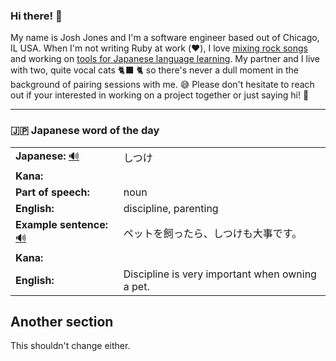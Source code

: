 ### Hi there! 👋

My name is Josh Jones and I'm a software engineer based out of Chicago, IL USA. When I'm not writing Ruby at work (❤️), I love [mixing rock songs](https://www.musiclikeyoumeanit.com/) and working on [tools for Japanese language learning](https://github.com/stars/jhunschejones/lists/japanese-language-learning). My partner and I live with two, quite vocal cats 🐈‍⬛ 🐈  so there's never a dull moment in the background of pairing sessions with me. 😅 Please don't hesitate to reach out if your interested in working on a project together or just saying hi! 👋

---

### 🇯🇵 Japanese word of the day

<!-- START WORD OF THE DAY -->
<table>
  <tr><td><strong>Japanese:</strong> <a href="https://wotd.transparent.com/japanese/2021/words/JPNjp_00074.mp3">🔊</a></td><td>しつけ</td></tr>
  <tr><td><strong>Kana:</strong></td><td></td></tr>
  <tr><td><strong>Part of speech:</strong></td><td>noun</td></tr>
  <tr><td><strong>English:</strong></td><td>discipline, parenting</td></tr>
  <tr><td><strong>Example sentence:</strong> <a href="https://wotd.transparent.com/japanese/2021/sentences/JPNjp_00440.mp3">🔊</a></td><td>ペットを飼ったら、しつけも大事です。</td></tr>
  <tr><td><strong>Kana:</strong></td><td></td></tr>
  <tr><td><strong>English:</strong></td><td>Discipline is very important when owning a pet.</td></tr>
</table>
<!-- END WORD OF THE DAY -->

## Another section
This shouldn't change either.
